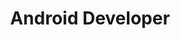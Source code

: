 ---
pdfUrl: '/pdfs/roadmaps/android.pdf'
order: 5
briefTitle: 'Android'
briefDescription: 'Step by step guide to becoming an Android Developer in 2024'
title: 'Android Developer'
description: 'Step by step guide to becoming an Android developer in 2024'
hasTopics: true
isNew: false
dimensions:
  width: 968
  height: 2197.76
schema:
  headline: 'Android Developer Roadmap'
  description: 'Learn how to become a Android Developer with this interactive step by step guide in 2024. We also have resources and short descriptions attached to the roadmap items so you can get everything you want to learn in one place.'
  imageUrl: 'https://roadmap.sh/roadmaps/android.png'
  datePublished: '2023-01-24'
  dateModified: '2023-10-24'
seo:
  title: 'Android Developer Roadmap: Learn to become an Android developer'
  description: 'Community driven, articles, resources, guides, interview questions, quizzes for android development. Learn to become a modern Android developer by following the steps, skills, resources and guides listed in this roadmap.'
  keywords:
    - 'guide to becoming an android developer'
    - 'android developer roadmap'
    - 'android roadmap'
    - 'become android developer'
    - 'android developer skills'
    - 'android skills test'
    - 'skills for android development'
    - 'learn android development'
    - 'what is android'
    - 'android quiz'
    - 'android interview questions'
relatedRoadmaps:
  - 'react-native'
  - 'flutter'
sitemap:
  priority: 1
  changefreq: 'monthly'
tags:
  - 'roadmap'
  - 'main-sitemap'
  - 'role-roadmap'
---